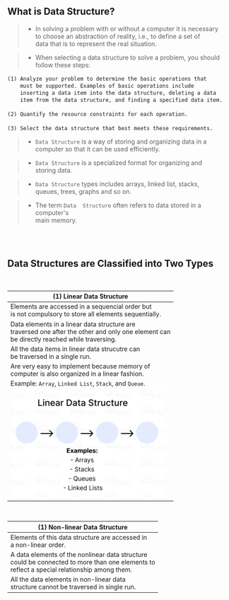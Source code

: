 ## What is Data Structure?

> - In solving a problem with or without a computer it is necessary <br />
    to choose an abstraction of reality, i.e., to define a set of <br />
    data that is to represent the real situation.

> - When selecting a data structure to solve a problem, you should <br />
    follow these steps:

```plaintext
(1) Analyze your problem to determine the basic operations that
    must be supported. Examples of basic operations include
    inserting a data item into the data structure, deleting a data
    item from the data structure, and finding a specified data item.

(2) Quantify the resource constraints for each operation.

(3) Select the data structure that best meets these requirements.
```

> - `Data Structure` is a way of storing and organizing data in a <br />
    computer so that it can be used efficiently.


> - `Data Structure` is a specialized format for organizing and <br />
    storing data.

> - `Data Structure` types includes arrays, linked list, stacks, <br />
    queues, trees, graphs and so on.

> - The term `Data  Structure` often refers to data stored in a computer's <br />
    main memory.

<br />
<br />



##  Data Structures are Classified into Two Types

<br />

| (1) Linear Data Structure |
| ------------------------- |
| Elements are accessed in a sequencial order but <br /> is not compulsory to store all elements sequentially. |
| Data elements in a linear data structure are <br /> traversed one after the other and only one element can <br /> be directly reached while traversing. |
| All the data items in linear data strucutre can <br /> be traversed in a single run. |
| Are very easy to implement because memory of <br /> computer is also organized in a linear fashion. |
| Example: `Array`, `Linked List`, `Stack`, and `Queue`. |
| ![01-linear-data-structure](./images/01-linear-data-structure.png) |

<br />

| (1) Non-linear Data Structure |
| ----------------------------- |
| Elements of this data structure are accessed in <br /> a non-linear order. |
| A data elements of the nonlinear data structure <br /> could be connected to more than one elements to <br /> reflect a special relationship among them. |
| All the data elements in non-linear data <br /> structure cannot be traversed in single run. |
